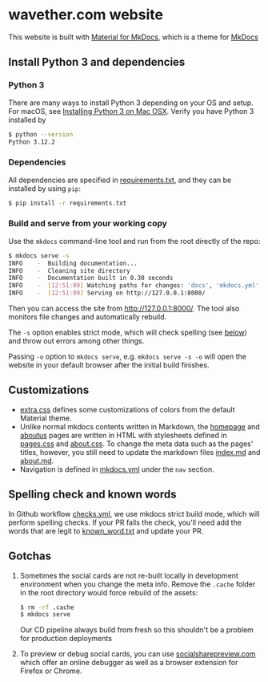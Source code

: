 # wavether.com website

This website is built with [Material for MkDocs](https://squidfunk.github.io/mkdocs-material/getting-started/), which is a theme for [MkDocs](https://www.mkdocs.org/getting-started/)

## Install Python 3 and dependencies

### Python 3

There are many ways to install Python 3 depending on your OS and setup. For macOS, see [Installing Python 3 on Mac OSX](https://docs.python-guide.org/starting/install3/osx/). Verify you have Python 3 installed by

```bash
$ python --version
Python 3.12.2
```

### Dependencies

All dependencies are specified in [requirements.txt](requirements.txt), and they can be installed by using `pip`:

```bash
$ pip install -r requirements.txt
```

### Build and serve from your working copy

Use the `mkdocs` command-line tool and run from the root directly of the repo:

```bash
$ mkdocs serve -s
INFO    -  Building documentation...
INFO    -  Cleaning site directory
INFO    -  Documentation built in 0.30 seconds
INFO    -  [12:51:09] Watching paths for changes: 'docs', 'mkdocs.yml'
INFO    -  [12:51:09] Serving on http://127.0.0.1:8000/
```

Then you can access the site from http://127.0.0.1:8000/. The tool also monitors file changes and automatically rebuild.

The `-s` option enables strict mode, which will check spelling (see [below](#spelling-check-and-known-words)) and throw out errors among other things.

Passing `-o` option to `mkdocs serve`, e.g. `mkdocs serve -s -o` will open the website in your default browser after the initial build finishes.

## Customizations

- [extra.css](docs/stylesheets/extra.css) defines some customizations of colors from the default Material theme.
- Unlike normal mkdocs contents written in Markdown, the [homepage](docs/overrides/home.html) and [aboutus](docs/overrides/about.html) pages are written in HTML with stylesheets defined in [pages.css](docs/stylesheets/pages.css) and [about.css](docs/stylesheets/about.css). To change the meta data such as the pages' titles, however, you still need to update the markdown files [index.md](docs/index.md) and [about.md](docs/about.md).
- Navigation is defined in [mkdocs.yml](mkdocs.yml) under the `nav` section.

## Spelling check and known words

In Github workflow [checks.yml](.github/workflows/checks.yml), we use mkdocs strict build mode, which will perform spelling checks. If your PR fails the check, you'll need add the words that are legit to [known_word.txt](docs/known_words.txt) and update your PR.

## Gotchas

1. Sometimes the social cards are not re-built locally in development environment when you change the meta info. Remove the `.cache` folder in the root directory would force rebuild of the assets:

   ```bash
   $ rm -rf .cache
   $ mkdocs serve
   ```

   Our CD pipeline always build from fresh so this shouldn't be a problem for production deployments

2. To preview or debug social cards, you can use [socialsharepreview.com](https://socialsharepreview.com/browser-extensions) which offer an online debugger as well as a browser extension for Firefox or Chrome.
